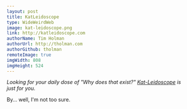 ```yaml
---
layout: post
title: KatLeidoscope
type: WideWeirdWeb
image: kat-leidoscope.png
link: http://katleidoscope.com
authorName: Tim Holman
authorUrl: http://tholman.com
authorGithub: tholman
remoteImage: true
imgWidth: 808
imgHeight: 524
---
```


_Looking for your daily dose of "Why does that exist?" [Kat-Leidoscope](http://katleidoscope.com) is just for you._

By... well, I'm not too sure.
